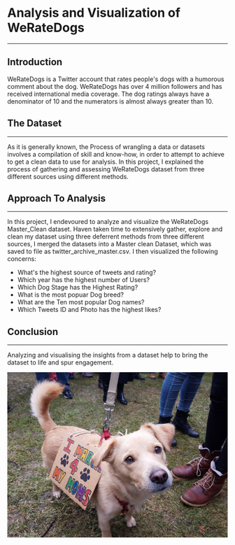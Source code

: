 # Analysis and Visualization of WeRateDogs
___


## Introduction

WeRateDogs is a Twitter account that rates people's dogs with a humorous comment about the dog. WeRateDogs has over 4 million followers and has received international media coverage. The dog ratings always have a denominator of 10 and the numerators is almost always greater than 10.



## The Dataset
___

As it is generally known, the Process of wrangling a data or datasets involves a compilation of skill and know-how, in order to attempt to achieve to get a clean data to use for analysis. In this project, I explained the process of gathering and assessing WeRateDogs dataset from three different sources using different methods.


## Approach To Analysis
___

In this project, I endevoured to analyze and visualize the WeRateDogs Master_Clean dataset. Haven taken time to extensively gather, explore and clean my dataset using three deferrent methods from three different sources, I merged the datasets into a Master clean Dataset, which was saved to file as twitter_archive_master.csv. I then visualized the following concerns:

- What's the highest source of tweets and rating?
- Which year has the highest number of Users?
- Which Dog Stage has the Highest Rating?
- What is the most popuar Dog breed?
- What are the Ten most popular Dog names?
- Which Tweets ID and Photo has the highest likes?


## Conclusion
___

Analyzing and visualising the insights from a dataset help to bring the dataset to life and spur engagement.


![alt text](dog.png)
